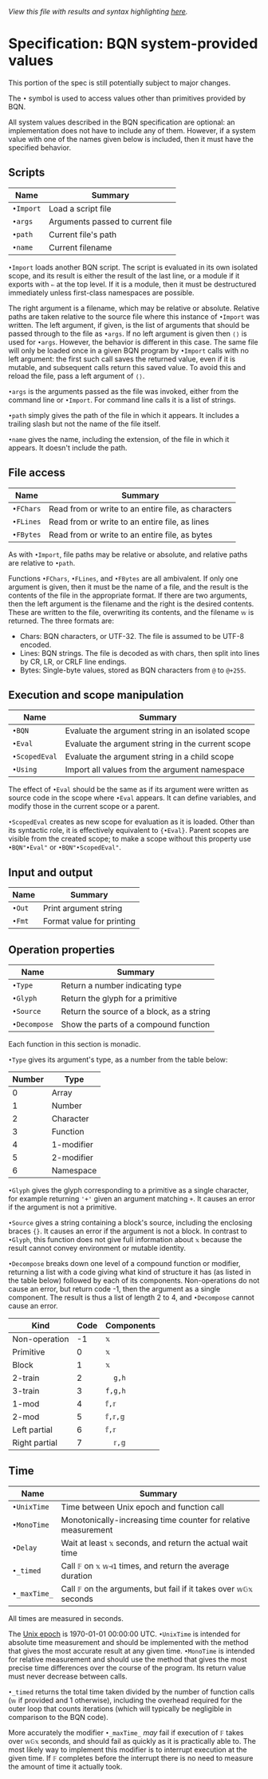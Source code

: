 *View this file with results and syntax highlighting [here](https://mlochbaum.github.io/BQN/spec/system.html).*

# Specification: BQN system-provided values

This portion of the spec is still potentially subject to major changes.

The `•` symbol is used to access values other than primitives provided by BQN.

All system values described in the BQN specification are optional: an implementation does not have to include any of them. However, if a system value with one of the names given below is included, then it must have the specified behavior.

## Scripts

| Name       | Summary
|------------|---------------------
| `•Import`  | Load a script file
| `•args`    | Arguments passed to current file
| `•path`    | Current file's path
| `•name`    | Current filename

`•Import` loads another BQN script. The script is evaluated in its own isolated scope, and its result is either the result of the last line, or a module if it exports with `⇐` at the top level. If it is a module, then it must be destructured immediately unless first-class namespaces are possible.

The right argument is a filename, which may be relative or absolute. Relative paths are taken relative to the source file where this instance of `•Import` was written. The left argument, if given, is the list of arguments that should be passed through to the file as `•args`. If no left argument is given then `⟨⟩` is used for `•args`. However, the behavior is different in this case. The same file will only be loaded once in a given BQN program by `•Import` calls with no left argument: the first such call saves the returned value, even if it is mutable, and subsequent calls return this saved value. To avoid this and reload the file, pass a left argument of `⟨⟩`.

`•args` is the arguments passed as the file was invoked, either from the command line or `•Import`. For command line calls it is a list of strings.

`•path` simply gives the path of the file in which it appears. It includes a trailing slash but not the name of the file itself.

`•name` gives the name, including the extension, of the file in which it appears. It doesn't include the path.

## File access

| Name       | Summary
|------------|--------------------------
| `•FChars`  | Read from or write to an entire file, as characters
| `•FLines`  | Read from or write to an entire file, as lines
| `•FBytes`  | Read from or write to an entire file, as bytes

As with `•Import`, file paths may be relative or absolute, and relative paths are relative to `•path`.

Functions `•FChars`, `•FLines`, and `•FBytes` are all ambivalent. If only one argument is given, then it must be the name of a file, and the result is the contents of the file in the appropriate format. If there are two arguments, then the left argument is the filename and the right is the desired contents. These are written to the file, overwriting its contents, and the filename `𝕨` is returned. The three formats are:

- Chars: BQN characters, or UTF-32. The file is assumed to be UTF-8 encoded.
- Lines: BQN strings. The file is decoded as with chars, then split into lines by CR, LR, or CRLF line endings.
- Bytes: Single-byte values, stored as BQN characters from `@` to `@+255`.

## Execution and scope manipulation

| Name          | Summary
|---------------|--------------------------
| `•BQN`        | Evaluate the argument string in an isolated scope
| `•Eval`       | Evaluate the argument string in the current scope
| `•ScopedEval` | Evaluate the argument string in a child scope
| `•Using`      | Import all values from the argument namespace

The effect of `•Eval` should be the same as if its argument were written as source code in the scope where `•Eval` appears. It can define variables, and modify those in the current scope or a parent.

`•ScopedEval` creates as new scope for evaluation as it is loaded. Other than its syntactic role, it is effectively equivalent to `{•Eval}`. Parent scopes are visible from the created scope; to make a scope without this property use `•BQN"•Eval"` or `•BQN"•ScopedEval"`.

## Input and output

| Name   | Summary
|--------|----------------------
| `•Out` | Print argument string
| `•Fmt` | Format value for printing

## Operation properties

| Name         | Summary
|--------------|--------------------------
| `•Type`      | Return a number indicating type
| `•Glyph`     | Return the glyph for a primitive
| `•Source`    | Return the source of a block, as a string
| `•Decompose` | Show the parts of a compound function

Each function in this section is monadic.

`•Type` gives its argument's type, as a number from the table below:

| Number | Type
|--------|-----
| 0      | Array
| 1      | Number
| 2      | Character
| 3      | Function
| 4      | 1-modifier
| 5      | 2-modifier
| 6      | Namespace

`•Glyph` gives the glyph corresponding to a primitive as a single character, for example returning `'+'` given an argument matching `+`. It causes an error if the argument is not a primitive.

`•Source` gives a string containing a block's source, including the enclosing braces `{}`. It causes an error if the argument is not a block. In contrast to `•Glyph`, this function does not give full information about `𝕩` because the result cannot convey environment or mutable identity.

`•Decompose` breaks down one level of a compound function or modifier, returning a list with a code giving what kind of structure it has (as listed in the table below) followed by each of its components. Non-operations do not cause an error, but return code -1, then the argument as a single component. The result is thus a list of length 2 to 4, and `•Decompose` cannot cause an error.

| Kind          | Code | Components
|---------------|------|-----------
| Non-operation | -1   | `𝕩`
| Primitive     |  0   | `𝕩`
| Block         |  1   | `𝕩`
| 2-train       |  2   | `  g,h`
| 3-train       |  3   | `f,g,h`
| 1-mod         |  4   | `𝕗,𝕣`
| 2-mod         |  5   | `𝕗,𝕣,𝕘`
| Left partial  |  6   | `𝕗,𝕣`
| Right partial |  7   | `  𝕣,𝕘`

## Time

| Name          | Summary
|---------------|--------------------------
| `•UnixTime`   | Time between Unix epoch and function call
| `•MonoTime`   | Monotonically-increasing time counter for relative measurement
| `•Delay`      | Wait at least `𝕩` seconds, and return the actual wait time
| `•_timed`     | Call `𝔽` on `𝕩` `𝕨⊣1` times, and return the average duration
| `•_maxTime_`  | Call `𝔽` on the arguments, but fail if it takes over `𝕨𝔾𝕩` seconds

All times are measured in seconds.

The [Unix epoch](https://en.wikipedia.org/wiki/Unix_time) is 1970-01-01 00:00:00 UTC. `•UnixTime` is intended for absolute time measurement and should be implemented with the method that gives the most accurate result at any given time. `•MonoTime` is intended for relative measurement and should use the method that gives the most precise time differences over the course of the program. Its return value must never decrease between calls.

`•_timed` returns the total time taken divided by the number of function calls (`𝕨` if provided and 1 otherwise), including the overhead required for the outer loop that counts iterations (which will typically be negligible in comparison to the BQN code).

More accurately the modifier `•_maxTime_` *may* fail if execution of `𝔽` takes over `𝕨𝔾𝕩` seconds, and should fail as quickly as it is practically able to. The most likely way to implement this modifier is to interrupt execution at the given time. If `𝔽` completes before the interrupt there is no need to measure the amount of time it actually took.
